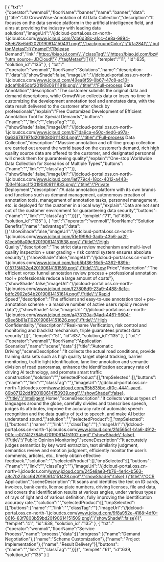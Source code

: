 [
	{
		"txt":"{\"operator\":\"wenmoli\",\"floorName\":\"banner\",\"name\":\"banner\",\"data\":[{\"title\":\"JD CrowdWise-Annotation of AI Data Collection\",\"description\":\"It focuses on the data service platform in the artificial intelligence field, and aims at providing the industry with leading data solutions\",\"imageUrl\":\"//jdcloud-portal.oss.cn-north-1.jcloudcs.com/www.jcloud.com/7cb6d38c-a1cc-4e8a-9894-38e678e6d62020190614150431.png\",\"backgroundColor\":\"#1a284f\",\"buttonMetas\":[{\"name\":\"Release Demand\",\"link\":\"https://biao.jd.com/\",\"classTag\":\"https://biao.jd.com/bz#?utm_source=JDCloud\"}],\"tagMetas\":[]}]}",
		"templet":"11",
		"id":635,
		"solution_id":"135"
	},
	{
		"txt":"{\"operator\":\"wenmoli\",\"floorName\":\"Solutions\",\"name\":\"description-1\",\"data\":[{\"showShade\":false,\"imageUrl\":\"//jdcloud-portal.oss.cn-north-1.jcloudcs.com/www.jcloud.com/40ea8f59-0b67-47c8-ac10-adcaf4b85dbf20190806111819.png\",\"title\":\"Full-process Data Annotation\",\"description\":\"The customer submits the original data and demand descriptions, while CrowdWise collects data or loses no time in customizing the development annotation tool and annotates data, with the data result delivered to the customer after check by professionals\",\"explain\":\"Free Customized Development of Efficient Annotation Tool for Special Demands\",\"buttons\":{\"name\":\"\",\"link\":\"\",\"classTag\":\"\"}},{\"showShade\":false,\"imageUrl\":\"//jdcloud-portal.oss.cn-north-1.jcloudcs.com/www.jcloud.com/b71da9ca-e50c-4ed6-a97a-0a63678797fd20190806111824.png\",\"title\":\"Full-process Data Collection\",\"description\":\"Massive annotation and off-line group collection are carried out around the world based on the customer’s demand, rich high quality source data are offered to the customer, and designated personnel will check them for guaranteeing quality\",\"explain\":\"One-stop Worldwide Data Collection for Scenarios of Multiple Types\",\"buttons\":{\"name\":\"\",\"link\":\"\",\"classTag\":\"\"}},{\"showShade\":false,\"imageUrl\":\"//jdcloud-portal.oss.cn-north-1.jcloudcs.com/www.jcloud.com/1ef779c4-18cc-4012-a443-103e1f4cac1f20190806111833.png\",\"title\":\"Private Deployment\",\"description\":\"A data annotation platform with its own brands and functions such as demand management, autonomous creation of annotation tools, management of annotation tasks, personnel management, etc. is deployed for the customer in a local way\",\"explain\":\"Data are not sent out of the customer environment for guaranteeing data security\",\"buttons\":{\"name\":\"\",\"link\":\"\",\"classTag\":\"\"}}]}",
		"templet":"71",
		"id":636,
		"solution_id":"135"
	},
	{
		"txt":"{\"operator\":\"wenmoli\",\"floorName\":\"Solution Benefits\",\"name\":\"advantage\",\"data\":[{\"showShade\":false,\"imageUrl\":\"//jdcloud-portal.oss.cn-north-1.jcloudcs.com/www.jcloud.com/51ef998d-3adb-43b6-aa2f-81ecb98a09c620190614151538.png\",\"title\":\"High Quality\",\"description\":\"The strict data review mechanism and multi-level quality inspection + user grading + risk control system ensures absolute security\"},{\"showShade\":false,\"imageUrl\":\"//jdcloud-portal.oss.cn-north-1.jcloudcs.com/www.jcloud.com/bcb5bf36-16d5-4362-889b-015715f432e420190614151559.png\",\"title\":\"Low Price\",\"description\":\"The efficient vortex funnel annotation review process + professional annotation tool + professionals reduce a large amount of costs\"},{\"showShade\":false,\"imageUrl\":\"//jdcloud-portal.oss.cn-north-1.jcloudcs.com/www.jcloud.com/f27808d9-23a9-4488-8c1c-bdfc2902e54b20190614151614.png\",\"title\":\"Rapid Speed\",\"description\":\"The efficient and easy-to-use annotation tool + pre-annotation scheme + a massive number of active users rapidly recover data\"},{\"showShade\":false,\"imageUrl\":\"//jdcloud-portal.oss.cn-north-1.jcloudcs.com/www.jcloud.com/a473130a-94ad-4461-9604-d9ee5b61a11020190614151626.png\",\"title\":\"High Confidentiality\",\"description\":\"Real-name Verification, risk control and monitoring and blacklist mechanism, triple guarantees protect data security\"}]}",
		"templet":"51",
		"id":637,
		"solution_id":"135"
	},
	{
		"txt":"{\"operator\":\"wenmoli\",\"floorName\":\"Application Scenarios\",\"name\":\"scene\",\"data\":[{\"title\":\"Automatic Driving\",\"sceneDescription\":\"It collects the actual road conditions, provide training data sets such as high quality target object tracking, barrier monitoring, traffic light identification, lane line annotation and semantic division of road panoramas, enhance the identification accuracy rate of driving AI technology, and promote smart traffic construction\",\"solution\":\"\",\"selectedProduct\":[],\"tmpSelected\":[],\"buttons\":{\"name\":\"\",\"link\":\"\",\"classTag\":\"\"},\"imageUrl\":\"//jdcloud-portal.oss.cn-north-1.jcloudcs.com/www.jcloud.com/65b835be-df0c-4441-aacd-89b87122dd1f20190614150939.png\",\"showShade\":false},{\"title\":\"Intelligent Home\",\"sceneDescription\":\"It collects various types of languages around the globe, carefully divides and transcribes speech, judges its attributes, improve the accuracy rate of automatic speech recognition and the data quality of text to speech, and make AI better understand sound.\",\"solution\":\"\",\"selectedProduct\":[],\"tmpSelected\":[],\"buttons\":{\"name\":\"\",\"link\":\"\",\"classTag\":\"\"},\"imageUrl\":\"//jdcloud-portal.oss.cn-north-1.jcloudcs.com/www.jcloud.com/2fd565c1-b1a6-4912-90fc-c0774127845d20190614151102.png\",\"showShade\":false},{\"title\":\"Public Opinion Monitoring\",\"sceneDescription\":\"It accurately judges semantics by key word extraction, text similarity judgment, semantics review and emotion judgment, efficiently monitor the user’s comments, articles, etc., timely obtain effective feedback.\",\"solution\":\"\",\"selectedProduct\":[],\"tmpSelected\":[],\"buttons\":{\"name\":\"\",\"link\":\"\",\"classTag\":\"\"},\"imageUrl\":\"//jdcloud-portal.oss.cn-north-1.jcloudcs.com/www.jcloud.com/245e8ae3-fb76-4e4c-b563-a8c7b27dcc6420190614151428.png\",\"showShade\":false},{\"title\":\"OCR Application\",\"sceneDescription\":\"It scans and identifies the text on ID cards, invoices, bank cards, license plate numbers, driving licenses, file and data, and covers the identification results at various angles, under various types of rays of light and of various definition, fully improving the identification accuracy rate.\",\"solution\":\"\",\"selectedProduct\":[],\"tmpSelected\":[],\"buttons\":{\"name\":\"\",\"link\":\"\",\"classTag\":\"\"},\"imageUrl\":\"//jdcloud-portal.oss.cn-north-1.jcloudcs.com/www.jcloud.com/9f8a952e-4168-4df0-8616-83f7803b59bd20190614151509.png\",\"showShade\":false}]}",
		"templet":"41",
		"id":638,
		"solution_id":"135"
	},
	{
		"txt":"{\"operator\":\"wenmoli\",\"floorName\":\"Service Process\",\"name\":\"process\",\"data\":[{\"progress\":[{\"name\":\"Demand Negotiation\"},{\"name\":\"Scheme Customization\"},{\"name\":\"Project Implementation\"},{\"name\":\"Result Delivery\"}],\"buttons\":{\"name\":\"\",\"link\":\"\",\"classTag\":\"\"}}]}",
		"templet":"61",
		"id":639,
		"solution_id":"135"
	}
]